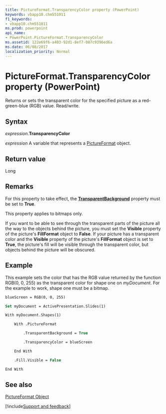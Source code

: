 ```yaml
---
title: PictureFormat.TransparencyColor property (PowerPoint)
keywords: vbapp10.chm551011
f1_keywords:
- vbapp10.chm551011
ms.prod: powerpoint
api_name:
- PowerPoint.PictureFormat.TransparencyColor
ms.assetid: 122e69f6-a403-92d1-8ef7-087c9396ed6a
ms.date: 06/08/2017
localization_priority: Normal
---
```



# PictureFormat.TransparencyColor property (PowerPoint)

Returns or sets the transparent color for the specified picture as a red-green-blue (RGB) value. Read/write.


## Syntax

_expression_.**TransparencyColor**

 _expression_ A variable that represents a [PictureFormat](./PowerPoint.PictureFormat.md) object.


## Return value

Long


## Remarks

For this property to take effect, the  **[TransparentBackground](PowerPoint.PictureFormat.TransparentBackground.md)** property must be set to **True**.

This property applies to bitmaps only.

If you want to be able to see through the transparent parts of the picture all the way to the objects behind the picture, you must set the  **Visible** property of the picture's **FillFormat** object to **False**. If your picture has a transparent color and the **Visible** property of the picture's **FillFormat** object is set to **True**, the picture's fill will be visible through the transparent color, but objects behind the picture will be obscured.


## Example

This example sets the color that has the RGB value returned by the function RGB(0, 0, 255) as the transparent color for shape one on  _myDocument_. For the example to work, shape one must be a bitmap.


```vb
blueScreen = RGB(0, 0, 255)

Set myDocument = ActivePresentation.Slides(1)

With myDocument.Shapes(1)

    With .PictureFormat

        .TransparentBackground = True

        .TransparencyColor = blueScreen

    End With

    .Fill.Visible = False

End With
```


## See also


[PictureFormat Object](PowerPoint.PictureFormat.md)

[!include[Support and feedback](~/includes/feedback-boilerplate.md)]